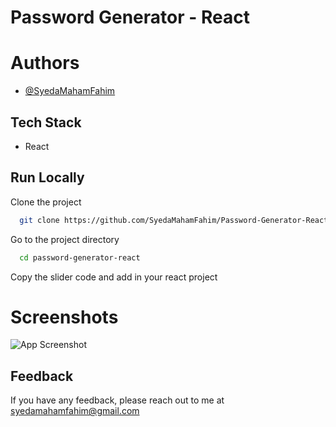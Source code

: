 
# Password Generator - React


# Authors

- [@SyedaMahamFahim](https://github.com/SyedaMahamFahim/)

## Tech Stack
- React






## Run Locally

Clone the project

```bash
  git clone https://github.com/SyedaMahamFahim/Password-Generator-React.git
```

Go to the project directory

```bash
  cd password-generator-react

```

Copy the slider code and add in your react project


# Screenshots

![App Screenshot](https://user-images.githubusercontent.com/79671325/189233632-00c0f5a7-d908-44cd-af8d-3b35bcf7241a.png)





## Feedback

If you have any feedback, please reach out to me at syedamahamfahim@gmail.com


